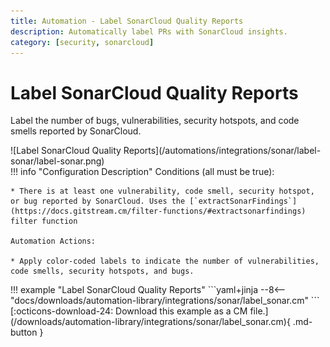 ```yaml
---
title: Automation - Label SonarCloud Quality Reports
description: Automatically label PRs with SonarCloud insights.
category: [security, sonarcloud]
---
```

# Label SonarCloud Quality Reports
Label the number of bugs, vulnerabilities, security hotspots, and code smells reported by SonarCloud.

<div class="automationImage" style="align:right" markdown="1">
![Label SonarCloud Quality Reports](/automations/integrations/sonar/label-sonar/label-sonar.png)
</div>
<div class="automationDescription" markdown="1">
!!! info "Configuration Description"
    Conditions (all must be true):

    * There is at least one vulnerability, code smell, security hotspot, or bug reported by SonarCloud. Uses the [`extractSonarFindings`](https://docs.gitstream.cm/filter-functions/#extractsonarfindings) filter function

    Automation Actions:

    * Apply color-coded labels to indicate the number of vulnerabilities, code smells, security hotspots, and bugs.
</div>
<div class="automationExample" markdown="1">
!!! example "Label SonarCloud Quality Reports"
    ```yaml+jinja
    --8<-- "docs/downloads/automation-library/integrations/sonar/label_sonar.cm"
    ```
    <div class="result" markdown>
      <span>
      [:octicons-download-24: Download this example as a CM file.](/downloads/automation-library/integrations/sonar/label_sonar.cm){ .md-button }
      </span>
    </div>
</div>
